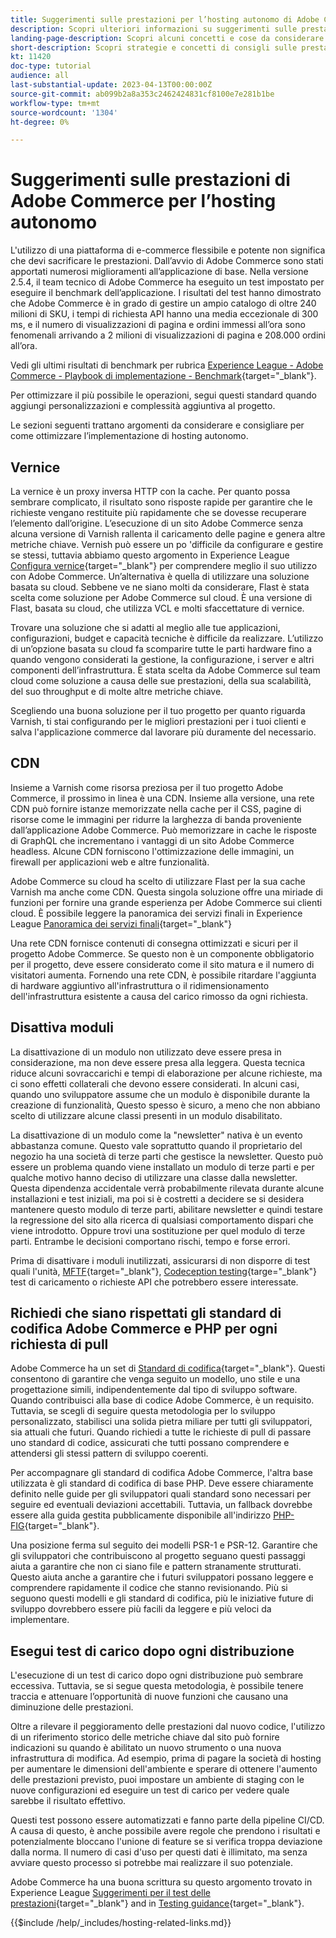 ```yaml
---
title: Suggerimenti sulle prestazioni per l’hosting autonomo di Adobe Commerce
description: Scopri ulteriori informazioni su suggerimenti sulle prestazioni di hosting autonomo, idee e concetti e best practice da considerare.
landing-page-description: Scopri alcuni concetti e cose da considerare per l’hosting di Adobe Commerce da solo.
short-description: Scopri strategie e concetti di consigli sulle prestazioni per l’hosting autonomo di Adobe Commerce.
kt: 11420
doc-type: tutorial
audience: all
last-substantial-update: 2023-04-13T00:00:00Z
source-git-commit: ab099b2a8a353c2462424831cf8100e7e281b1be
workflow-type: tm+mt
source-wordcount: '1304'
ht-degree: 0%

---
```



# Suggerimenti sulle prestazioni di Adobe Commerce per l’hosting autonomo

L&#39;utilizzo di una piattaforma di e-commerce flessibile e potente non significa che devi sacrificare le prestazioni. Dall’avvio di Adobe Commerce sono stati apportati numerosi miglioramenti all’applicazione di base. Nella versione 2.5.4, il team tecnico di Adobe Commerce ha eseguito un test impostato per eseguire il benchmark dell’applicazione. I risultati del test hanno dimostrato che Adobe Commerce è in grado di gestire un ampio catalogo di oltre 240 milioni di SKU, i tempi di richiesta API hanno una media eccezionale di 300 ms, e il numero di visualizzazioni di pagina e ordini immessi all’ora sono fenomenali arrivando a 2 milioni di visualizzazioni di pagina e 208.000 ordini all’ora.

Vedi gli ultimi risultati di benchmark per rubrica [Experience League - Adobe Commerce - Playbook di implementazione - Benchmark](https://experienceleague.adobe.com/docs/commerce-operations/implementation-playbook/infrastructure/performance/benchmarks.html){target="_blank"}.

Per ottimizzare il più possibile le operazioni, segui questi standard quando aggiungi personalizzazioni e complessità aggiuntiva al progetto.

Le sezioni seguenti trattano argomenti da considerare e consigliare per come ottimizzare l’implementazione di hosting autonomo.

## Vernice

La vernice è un proxy inversa HTTP con la cache. Per quanto possa sembrare complicato, il risultato sono risposte rapide per garantire che le richieste vengano restituite più rapidamente che se dovesse recuperare l’elemento dall’origine. L’esecuzione di un sito Adobe Commerce senza alcuna versione di Varnish rallenta il caricamento delle pagine e genera altre metriche chiave. Vernish può essere un po &#39;difficile da configurare e gestire se stessi, tuttavia abbiamo questo argomento in Experience League [Configura vernice](https://experienceleague.adobe.com/docs/commerce-operations/configuration-guide/cache/varnish/config-varnish.html){target="_blank"} per comprendere meglio il suo utilizzo con Adobe Commerce. Un’alternativa è quella di utilizzare una soluzione basata su cloud. Sebbene ve ne siano molti da considerare, Flast è stata scelta come soluzione per Adobe Commerce sul cloud. È una versione di Flast, basata su cloud, che utilizza VCL e molti sfaccettature di vernice.

Trovare una soluzione che si adatti al meglio alle tue applicazioni, configurazioni, budget e capacità tecniche è difficile da realizzare. L’utilizzo di un’opzione basata su cloud fa scomparire tutte le parti hardware fino a quando vengono considerati la gestione, la configurazione, i server e altri componenti dell’infrastruttura. È stata scelta da Adobe Commerce sul team cloud come soluzione a causa delle sue prestazioni, della sua scalabilità, del suo throughput e di molte altre metriche chiave.

Scegliendo una buona soluzione per il tuo progetto per quanto riguarda Varnish, ti stai configurando per le migliori prestazioni per i tuoi clienti e salva l&#39;applicazione commerce dal lavorare più duramente del necessario.

## CDN

Insieme a Varnish come risorsa preziosa per il tuo progetto Adobe Commerce, il prossimo in linea è una CDN. Insieme alla versione, una rete CDN può fornire istanze memorizzate nella cache per il CSS, pagine di risorse come le immagini per ridurre la larghezza di banda proveniente dall’applicazione Adobe Commerce. Può memorizzare in cache le risposte di GraphQL che incrementano i vantaggi di un sito Adobe Commerce headless. Alcune CDN forniscono l&#39;ottimizzazione delle immagini, un firewall per applicazioni web e altre funzionalità.

Adobe Commerce su cloud ha scelto di utilizzare Flast per la sua cache Varnish ma anche come CDN. Questa singola soluzione offre una miriade di funzioni per fornire una grande esperienza per Adobe Commerce sui clienti cloud. È possibile leggere la panoramica dei servizi finali in Experience League [Panoramica dei servizi finali](https://experienceleague.adobe.com/docs/commerce-cloud-service/user-guide/cdn/fastly.html){target="_blank"}

Una rete CDN fornisce contenuti di consegna ottimizzati e sicuri per il progetto Adobe Commerce. Se questo non è un componente obbligatorio per il progetto, deve essere considerato come il sito matura e il numero di visitatori aumenta. Fornendo una rete CDN, è possibile ritardare l&#39;aggiunta di hardware aggiuntivo all&#39;infrastruttura o il ridimensionamento dell&#39;infrastruttura esistente a causa del carico rimosso da ogni richiesta.

## Disattiva moduli

La disattivazione di un modulo non utilizzato deve essere presa in considerazione, ma non deve essere presa alla leggera. Questa tecnica riduce alcuni sovraccarichi e tempi di elaborazione per alcune richieste, ma ci sono effetti collaterali che devono essere considerati. In alcuni casi, quando uno sviluppatore assume che un modulo è disponibile durante la creazione di funzionalità, Questo spesso è sicuro, a meno che non abbiano scelto di utilizzare alcune classi presenti in un modulo disabilitato.

La disattivazione di un modulo come la &quot;newsletter&quot; nativa è un evento abbastanza comune. Questo vale soprattutto quando il proprietario del negozio ha una società di terze parti che gestisce la newsletter. Questo può essere un problema quando viene installato un modulo di terze parti e per qualche motivo hanno deciso di utilizzare una classe dalla newsletter. Questa dipendenza accidentale verrà probabilmente rilevata durante alcune installazioni e test iniziali, ma poi si è costretti a decidere se si desidera mantenere questo modulo di terze parti, abilitare newsletter e quindi testare la regressione del sito alla ricerca di qualsiasi comportamento dispari che viene introdotto. Oppure trovi una sostituzione per quel modulo di terze parti. Entrambe le decisioni comportano rischi, tempo e forse errori.

Prima di disattivare i moduli inutilizzati, assicurarsi di non disporre di test quali l&#39;unità, [MFTF](https://developer.adobe.com/commerce/cloud-tools/docker/test/application-testing/){target="_blank"}, [Codeception testing](https://developer.adobe.com/commerce/cloud-tools/docker/test/code-testing/){targe="_blank"} test di caricamento o richieste API che potrebbero essere interessate.

## Richiedi che siano rispettati gli standard di codifica Adobe Commerce e PHP per ogni richiesta di pull

Adobe Commerce ha un set di [Standard di codifica](https://developer.adobe.com/commerce/php/coding-standards/){target="_blank"}. Questi consentono di garantire che venga seguito un modello, uno stile e una progettazione simili, indipendentemente dal tipo di sviluppo software. Quando contribuisci alla base di codice Adobe Commerce, è un requisito. Tuttavia, se scegli di seguire questa metodologia per lo sviluppo personalizzato, stabilisci una solida pietra miliare per tutti gli sviluppatori, sia attuali che futuri. Quando richiedi a tutte le richieste di pull di passare uno standard di codice, assicurati che tutti possano comprendere e attendersi gli stessi pattern di sviluppo coerenti.

Per accompagnare gli standard di codifica Adobe Commerce, l&#39;altra base utilizzata è gli standard di codifica di base PHP. Deve essere chiaramente definito nelle guide per gli sviluppatori quali standard sono necessari per seguire ed eventuali deviazioni accettabili. Tuttavia, un fallback dovrebbe essere alla guida gestita pubblicamente disponibile all&#39;indirizzo [PHP-FIG](https://www.php-fig.org){target="_blank"}.

Una posizione ferma sul seguito dei modelli PSR-1 e PSR-12. Garantire che gli sviluppatori che contribuiscono al progetto seguano questi passaggi aiuta a garantire che non ci siano file e pattern stranamente strutturati. Questo aiuta anche a garantire che i futuri sviluppatori possano leggere e comprendere rapidamente il codice che stanno revisionando. Più si seguono questi modelli e gli standard di codifica, più le iniziative future di sviluppo dovrebbero essere più facili da leggere e più veloci da implementare.

## Esegui test di carico dopo ogni distribuzione

L&#39;esecuzione di un test di carico dopo ogni distribuzione può sembrare eccessiva. Tuttavia, se si segue questa metodologia, è possibile tenere traccia e attenuare l’opportunità di nuove funzioni che causano una diminuzione delle prestazioni.

Oltre a rilevare il peggioramento delle prestazioni dal nuovo codice, l&#39;utilizzo di un riferimento storico delle metriche chiave dal sito può fornire indicazioni su quando è abilitato un nuovo strumento o una nuova infrastruttura di modifica. Ad esempio, prima di pagare la società di hosting per aumentare le dimensioni dell&#39;ambiente e sperare di ottenere l&#39;aumento delle prestazioni previsto, puoi impostare un ambiente di staging con le nuove configurazioni ed eseguire un test di carico per vedere quale sarebbe il risultato effettivo.

Questi test possono essere automatizzati e fanno parte della pipeline CI/CD. A causa di questo, è anche possibile avere regole che prendono i risultati e potenzialmente bloccano l&#39;unione di feature se si verifica troppa deviazione dalla norma. Il numero di casi d&#39;uso per questi dati è illimitato, ma senza avviare questo processo si potrebbe mai realizzare il suo potenziale.

Adobe Commerce ha una buona scrittura su questo argomento trovato in Experience League [Suggerimenti per il test delle prestazioni](https://experienceleague.adobe.com/docs/commerce-operations/deliver-commerce-at-scale/launch.html){target="_blank"} and in [Testing guidance](https://experienceleague.adobe.com/docs/commerce-cloud-service/user-guide/develop/test/guidance.html){target="_blank"}.

{{$include /help/_includes/hosting-related-links.md}}
